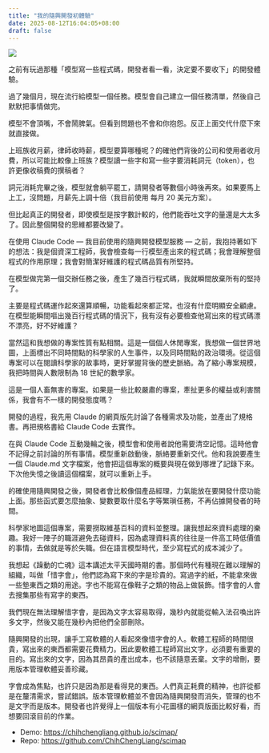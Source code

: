 ```yaml
---
title: "我的隨興開發初體驗"
date: 2025-08-12T16:04:05+08:00
draft: false
---
```


![](images/cover.png)

之前有玩過那種「模型寫一些程式碼，開發者看一看，決定要不要收下」的開發體驗。

過了幾個月，現在流行給模型一個任務。模型會自己建立一個任務清單，然後自己默默把事情做完。

模型不會頂嘴，不會鬧脾氣。但看到問題也不會和你抱怨。反正上面交代什麼下來就直接做。

上班族收月薪，律師收時薪，模型要算哪種呢？的確他們背後的公司和使用者收月費，所以可能比較像上班族？模型讀一些字和寫一些字要消耗詞元（token），也許更像收稿費的撰稿者？

詞元消耗完畢之後，模型就會躺平罷工，請開發者等數個小時後再來。如果要馬上上工，沒問題，月薪先上調十倍（我目前使用 每月 20 美元方案）。

但比起真正的開發者，即使模型是按字數計較的，他們能吞吐文字的量還是大太多了。因此整個開發的思維都要改變了。

在使用 Claude Code — 我目前使用的隨興開發模型服務 — 之前，我抱持著如下的想法：我是個資深工程師，我會檢查每一行模型產出來的程式碼；我會理解整個程式的作用原理；我會對簡潔好維護的程式碼品質有所堅持。

在模型做完第一個交辦任務之後，產生了幾百行程式碼，我就瞬間放棄所有的堅持了。

主要是程式碼運作起來還算順暢，功能看起來都正常。也沒有什麼明顯安全顧慮。在模型能瞬間嘔出幾百行程式碼的情況下，我有沒有必要檢查他寫出來的程式碼漂不漂亮，好不好維護？

當然這和我想做的專案性質有點相關。這是一個個人休閒專案，我想做一個世界地圖，上面標出不同時間點的科學家的人生事件，以及同時間點的政治環境。從這個專案可以在閱讀科學家的故事時，更好掌握背後的歷史脈絡。為了縮小專案規模，我把時間與人數限制為 18 世紀的數學家。

這是一個人畜無害的專案。如果是一些比較嚴肅的專案，牽扯更多的權益或利害關係，我會有不一樣的開發態度嗎？

開發的過程，我先用 Claude 的網頁版先討論了各種需求及功能，並產出了規格書。再把規格書給 Claude Code 去實作。

在與 Claude Code 互動幾輪之後，模型會和使用者說他需要清空記憶。這時他會不記得之前討論的所有事情。模型重新啟動後，脈絡要重新交代。他和我說要產生一個 Claude.md 文字檔案，他會把這個專案的概要與現在做到哪裡了記錄下來。下次他失憶之後讀這個檔案，就可以重新上手。

的確使用隨興開發之後，開發者會比較像個產品經理，力氣能放在要開發什麼功能上面。那些函式要怎麼抽象、變數要取什麼名字等繁瑣任務，不再佔據開發者的時間。

科學家地圖這個專案，需要撈取維基百科的資料並整理。讓我想起來資料處理的樂趣。我好一陣子的職涯避免去碰資料，因為處理資料真的往往是一件高工時低價值的事情，去做就是等於失職。但在語言模型時代，至少寫程式的成本減少了。

我想起《躁動的亡魂》這本講述太平天國時期的書。那個時代有種現在難以理解的組織，叫做「惜字會」，他們認為寫下來的字是珍貴的。寫過字的紙，不能拿來做一些墊東西之類的用途。字也不能寫在像鞋子之類的物品上做裝飾。惜字會的人會去搜集那些有寫字的東西。

我們現在無法理解惜字會，是因為文字太容易取得，幾秒內就能從輸入法召喚出許多文字，然後又能在幾秒內把他們全部刪除。

隨興開發的出現，讓手工寫軟體的人看起來像惜字會的人。軟體工程師的時間很貴，寫出來的東西都需要花費精力。因此要軟體工程師寫出文字，必須要有重要的目的。寫出來的文字，因為其昂貴的產出成本，也不該隨意丟棄。文字的增刪，要用版本管理軟體妥善珍藏。

字會成為焦點，也許只是因為那是看得見的東西。人們真正耗費的精神，也許從都是在釐清需求，嘗試錯誤。版本管理軟體並不會因為隨興開發而消失，管理的也不是文字而是版本。開發者也許覺得上一個版本有小花圖樣的網頁版面比較好看，而想要回滾目前的作業。

- Demo: https://chihchengliang.github.io/scimap/
- Repo: https://github.com/ChihChengLiang/scimap